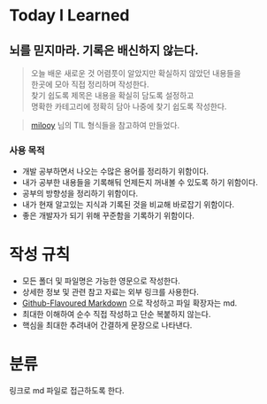 # Today I Learned

## 뇌를 믿지마라. 기록은 배신하지 않는다.

> 오늘 배운 새로운 것 어렴풋이 알았지만 확실하지 않았던 내용들을<br>
> 한곳에 모아 직접 정리하며 작성한다.<br>
> 찾기 쉽도록 제목은 내용을 확실히 담도록 설정하고<br>
> 명확한 카테고리에 정확히 담아 나중에 찾기 쉽도록 작성한다.


> [milooy](https://github.com/milooy) 님의 TIL 형식들을 참고하여 만들었다.

### 사용 목적

- 개발 공부하면서 나오는 수많은 용어를 정리하기 위함이다.
- 내가 공부한 내용들을 기록해둬 언제든지 꺼내볼 수 있도록 하기 위함이다.
- 공부의 방향성을 정리하기 위함이다.
- 내가 현재 알고있는 지식과 기록된 것을 비교해 바로잡기 위함이다.
- 좋은 개발자가 되기 위해 꾸준함을 기록하기 위함이다.

# 작성 규칙

- 모든 폴더 및 파일명은 가능한 영문으로 작성한다.
- 상세한 정보 및 관련 참고 자료는 외부 링크를 사용한다.
- [Github-Flavoured Markdown](https://guides.github.com/features/mastering-markdown/) 으로 작성하고 파일 확장자는 md.
- 최대한 이해하여 순수 직접 작성하고 단순 복붙하지 않는다.
- 핵심을 최대한 추려내어 간결하게 문장으로 나타낸다.

# 분류

링크로 md 파일로 접근하도록 한다.
